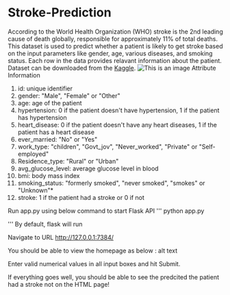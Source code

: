 # Stroke-Prediction
According to the World Health Organization (WHO) stroke is the 2nd leading cause of death globally, responsible for approximately 11% of total deaths.
This dataset is used to predict whether a patient is likely to get stroke based on the input parameters like gender, age, various diseases, and smoking status. Each row in the data provides relavant information about the patient.
Dataset can be downloaded from the [Kaggle](https://www.kaggle.com/fedesoriano/stroke-prediction-dataset).
![This is an image](https://storage.googleapis.com/kaggle-datasets-images/1120859/1882037/04da2fb7763e553bdf251d5adf6f88d9/data-original.jpg?t=2021-01-26-19-57-05)
Attribute Information
1) id: unique identifier
2) gender: "Male", "Female" or "Other"
3) age: age of the patient
4) hypertension: 0 if the patient doesn't have hypertension, 1 if the patient has hypertension
5) heart_disease: 0 if the patient doesn't have any heart diseases, 1 if the patient has a heart disease
6) ever_married: "No" or "Yes"
7) work_type: "children", "Govt_jov", "Never_worked", "Private" or "Self-employed"
8) Residence_type: "Rural" or "Urban"
9) avg_glucose_level: average glucose level in blood
10) bmi: body mass index
11) smoking_status: "formerly smoked", "never smoked", "smokes" or "Unknown"*
12) stroke: 1 if the patient had a stroke or 0 if not

Run app.py using below command to start Flask API
'''
python app.py

'''
By default, flask will run

Navigate to URL http://127.0.0.1:7384/

You should be able to view the homepage as below : alt text

Enter valid numerical values in all  input boxes and hit Submit.

If everything goes well, you should be able to see the predcited the patient had a stroke not on the HTML page! 
